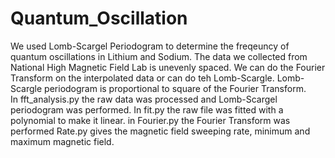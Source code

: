 # Quantum_Oscillation
We used Lomb-Scargel Periodogram to determine the freqeuncy of quantum oscillations in Lithium and Sodium. The data we collected from National High Magnetic Field Lab is unevenly spaced. We can do the Fourier Transform on the interpolated data or can do teh Lomb-Scargle.
Lomb-Scargle periodogram is proportional to square of the Fourier Transform.\
In fft_analysis.py the raw data was processed and Lomb-Scargel periodogram was performed.
In fit.py the raw file was fitted with a polynomial to make it linear.
in Fourier.py the Fourier Transform was performed
Rate.py gives the magnetic field sweeping rate, minimum and maximum magnetic field.
